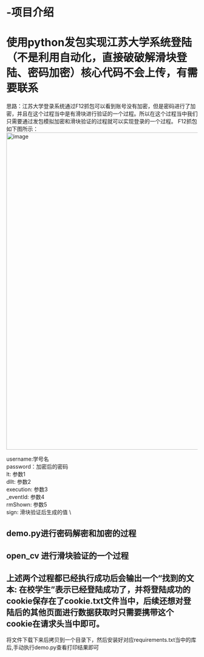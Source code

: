 # -项目介绍
# 使用python发包实现江苏大学系统登陆（不是利用自动化，直接破破解滑块登陆、密码加密）核心代码不会上传，有需要联系

思路：江苏大学登录系统通过F12抓包可以看到账号没有加密，但是密码进行了加密，并且在这个过程当中是有滑块进行验证的一个过程。所以在这个过程当中我们只需要通过发包模拟加密和滑块验证的过程就可以实现登录的一个过程。
F12抓包如下图所示： \
<img width="835" alt="image" src="https://github.com/user-attachments/assets/7ebb4610-1814-446c-a103-e30a0ae8b0f4" />

username:学号名 \
password：加密后的密码 \
lt: 参数1 \
dllt: 参数2 \
execution: 参数3 \
_eventId: 参数4 \
rmShown: 参数5 \
sign: 滑块验证后生成的值 \

## demo.py进行密码解密和加密的过程

## open_cv 进行滑块验证的一个过程

## 上述两个过程都已经执行成功后会输出一个“找到的文本: 在校学生”表示已经登陆成功了，并将登陆成功的cookie保存在了cookie.txt文件当中，后续还想对登陆后的其他页面进行数据获取时只需要携带这个cookie在请求头当中即可。

将文件下载下来后拷贝到一个目录下，然后安装好对应requirements.txt当中的库后,手动执行demo.py查看打印结果即可

